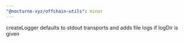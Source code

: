 ```yaml
---
"@nocturne-xyz/offchain-utils": minor
---
```


createLogger defaults to stdout transports and adds file logs if logDir is given
